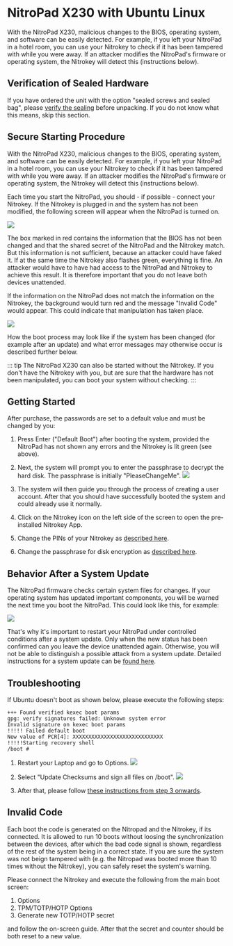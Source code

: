 # NitroPad X230 with Ubuntu Linux
With the NitroPad X230, malicious changes to the BIOS, operating system, and software can be easily detected. For example, if you left your NitroPad in a hotel room, you can use your Nitrokey to check if it has been tampered with while you were away. If an attacker modifies the NitroPad's firmware or operating system, the Nitrokey will detect this (instructions below).

## Verification of Sealed Hardware

If you have ordered the unit with the option "sealed screws and sealed bag", please [verify the sealing](verify-sealed-hardware) before unpacking. If you do not know what this means, skip this section.

## Secure Starting Procedure

With the NitroPad X230, malicious changes to the BIOS, operating system, and software can be easily detected. For example, if you left your NitroPad in a hotel room, you can use your Nitrokey to check if it has been tampered with while you were away. If an attacker modifies the NitroPad's firmware or operating system, the Nitrokey will detect this (instructions below).

Each time you start the NitroPad, you should - if possible - connect your Nitrokey. If the Nitrokey is plugged in and the system has not been modified, the following screen will appear when the NitroPad is turned on.

![](../images/NitroPad-boot-process_0.jpeg)

The box marked in red contains the information that the BIOS has not been changed and that the shared secret of the NitroPad and the Nitrokey match. But this information is not sufficient, because an attacker could have faked it. If at the same time the Nitrokey also flashes green, everything is fine. An attacker would have to have had access to the NitroPad and Nitrokey to achieve this result. It is therefore important that you do not leave both devices unattended.

If the information on the NitroPad does not match the information on the Nitrokey, the background would turn red and the message "Invalid Code" would appear. This could indicate that manipulation has taken place.

![](../images/NitroPad-boot-process-bad.jpeg)

How the boot process may look like if the system has been changed (for example after an update) and what error messages may otherwise occur is described further below.

::: tip
The NitroPad X230 can also be started without the Nitrokey. If you don't have the Nitrokey with you, but are sure that the hardware has not been manipulated, you can boot your system without checking.
:::

## Getting Started

After purchase, the passwords are set to a default value and must be changed by you:

1. Press Enter ("Default Boot") after booting the system, provided the NitroPad has not shown any errors and the Nitrokey is lit green (see above).
2. Next, the system will prompt you to enter the passphrase to decrypt the hard disk. The passphrase is initially "PleaseChangeMe".
    ![](./images/UbuntuDiskPassword.png)
3. The system will then guide you through the process of creating a user account. After that you should have successfully booted the system and could already use it normally.
4. Click on the Nitrokey icon on the left side of the screen to open the pre-installed Nitrokey App.
5. Change the PINs of your Nitrokey as [described here](https://docs.nitrokey.com/pro/change-user-and-admin-pin.html).

6. Change the passphrase for disk encryption as [described here](https://docs.nitrokey.com/x230/ubuntu/change-disk-encryption-passphrase.html).

## Behavior After a System Update

The NitroPad firmware checks certain system files for changes. If your operating system has updated important components, you will be warned the next time you boot the NitroPad. This could look like this, for example:

![](../images/NitroPad-error-mismatch.jpeg)

That's why it's important to restart your NitroPad under controlled conditions after a system update. Only when the new status has been confirmed can you leave the device unattended again. Otherwise, you will not be able to distinguish a possible attack from a system update. Detailed instructions for a system update can be [found here](https://docs.nitrokey.com/x230/ubuntu/system-update.html).

## Troubleshooting

If Ubuntu doesn't boot as shown below, please execute the following steps:

```
+++ Found verified kexec boot params 
gpg: verify signatures failed: Unknown system error 
Invalid signature on kexec boot params 
!!!!! Failed default boot 
New value of PCR[4]: XXXXXXXXXXXXXXXXXXXXXXXXXXXXX 
!!!!!Starting recovery shell 
/boot # 
```

1. Restart your Laptop and go to Options.
   ![](../images/boot-menu.jpg)

2. Select "Update Checksums and sign all files on /boot".
   ![](../images/options.jpg)

3. After that, please follow [these instructions from step 3 onwards](system-update).

## Invalid Code

Each boot the code is generated on the Nitropad and the Nitrokey, if its connected. It is allowed to run 10 boots without loosing the synchronization between the devices, after which the bad code signal is shown, regardless of the rest of the system being in a correct state. 
If you are sure the system was not beign tampered with (e.g. the Nitropad was booted more than 10 times without the Nitrokey), you can safely reset the system's warning.

Please connect the Nitrokey and execute the following from the main boot screen:

1. Options 
2. TPM/TOTP/HOTP Options 
3. Generate new TOTP/HOTP secret

and follow the on-screen guide. After that the secret and counter should be both reset to a new value.
